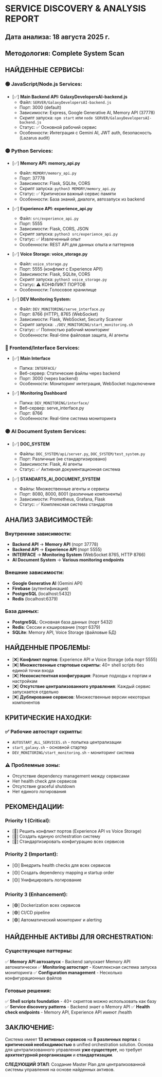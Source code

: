 # SERVICE DISCOVERY & ANALYSIS REPORT

## Дата анализа: 18 августа 2025 г.
## Методология: Complete System Scan

## НАЙДЕННЫЕ СЕРВИСЫ:

### 🟢 JavaScript/Node.js Services:
- [✅] **Main Backend API: GalaxyDevelopersAI-backend.js**
  - Файл: `SERVER/GalaxyDevelopersAI-backend.js`
  - Порт: 3000 (default)
  - Зависимости: Express, Google Generative AI, Memory API (37778)
  - Скрипт запуска: `npm start` или `node SERVER/GalaxyDevelopersAI-backend.js`
  - Статус: ✅ Основной рабочий сервис
  - Особенности: Интеграция с Gemini AI, JWT auth, безопасность (Lazarus audit)

### 🟡 Python Services:
- [✅] **Memory API: memory_api.py**
  - Файл: `MEMORY/memory_api.py`
  - Порт: 37778
  - Зависимости: Flask, SQLite, CORS
  - Скрипт запуска: `python3 MEMORY/memory_api.py`
  - Статус: ✅ Критически важный сервис памяти
  - Особенности: База знаний, диалоги, автозапуск из backend

- [✅] **Experience API: experience_api.py**
  - Файл: `src/experience_api.py`
  - Порт: 5555
  - Зависимости: Flask, CORS, JSON
  - Скрипт запуска: `python3 src/experience_api.py`
  - Статус: ✅ Извлеченный опыт
  - Особенности: REST API для данных опыта и паттернов

- [✅] **Voice Storage: voice_storage.py**
  - Файл: `voice_storage.py`
  - Порт: 5555 (конфликт с Experience API!)
  - Зависимости: Flask, SQLite, CORS
  - Скрипт запуска: `python3 voice_storage.py`
  - Статус: ⚠️ КОНФЛИКТ ПОРТОВ
  - Особенности: Голосовое хранилище

- [✅] **DEV Monitoring System:**
  - Файл: `DEV_MONITORING/serve_interface.py`
  - Порт: 8766 (HTTP), 8765 (WebSocket)
  - Зависимости: Flask, WebSocket, Security Scanner
  - Скрипт запуска: `./DEV_MONITORING/start_monitoring.sh`
  - Статус: ✅ Полностью рабочий мониторинг
  - Особенности: Real-time файловая защита, AI агенты

### 🔵 Frontend/Interface Services:
- [✅] **Main Interface**
  - Папка: `INTERFACE/`
  - Веб-сервер: Статические файлы через backend
  - Порт: 3000 (через backend)
  - Особенности: Мониторинг интеграция, WebSocket подключение

- [✅] **Monitoring Dashboard**
  - Папка: `DEV_MONITORING/interface/`
  - Веб-сервер: serve_interface.py
  - Порт: 8766
  - Особенности: Real-time система мониторинга

### 🟣 AI Document System Services:
- [✅] **DOC_SYSTEM**
  - Файлы: `DOC_SYSTEM/api/server.py`, `DOC_SYSTEM/test_system.py`
  - Порт: Различные (не стандартизировано)
  - Зависимости: Flask, AI агенты
  - Статус: ✅ Активная документационная система

- [✅] **STANDARTS_AI_DOCUMENT_SYSTEM**
  - Файлы: Множественные агенты и сервисы
  - Порт: 8080, 8000, 8001 (различные компоненты)
  - Зависимости: Prometheus, Grafana, Flask
  - Статус: ✅ Комплексная система стандартов

## АНАЛИЗ ЗАВИСИМОСТЕЙ:

### Внутренние зависимости:
- **Backend API** → **Memory API** (порт 37778)
- **Backend API** → **Experience API** (порт 5555)
- **INTERFACE** → **Monitoring System** (WebSocket 8765, HTTP 8766)
- **AI Document System** → **Various monitoring endpoints**

### Внешние зависимости:
- **Google Generative AI** (Gemini API)
- **Firebase** (аутентификация)
- **PostgreSQL** (localhost:5432)
- **Redis** (localhost:6379)

### База данных:
- **PostgreSQL**: Основная база данных (порт 5432)
- **Redis**: Сессии и кэширование (порт 6379)
- **SQLite**: Memory API, Voice Storage (файловые БД)

## НАЙДЕННЫЕ ПРОБЛЕМЫ:
- [❌] **Конфликт портов**: Experience API и Voice Storage (оба порт 5555)
- [❌] **Множественные стартовые скрипты**: 40+ shell scripts без единой точки входа
- [❌] **Неконсистентная конфигурация**: Разные подходы к портам и настройкам
- [❌] **Отсутствие централизованного управления**: Каждый сервис запускается отдельно
- [❌] **Дублирование сервисов**: Множественные версии некоторых компонентов

## КРИТИЧЕСКИЕ НАХОДКИ:

### ✅ Рабочие автостарт скрипты:
- `AUTOSTART_ALL_SERVICES.sh` - попытка централизации
- `start_galaxy.sh` - основной стартер
- `DEV_MONITORING/start_monitoring.sh` - мониторинг система

### ⚠️ Проблемные зоны:
- Отсутствие dependency management между сервисами
- Нет health check для сервисов
- Отсутствие graceful shutdown
- Нет единого логирования

## РЕКОМЕНДАЦИИ:

### Priority 1 (Critical):
- [🔴] Решить конфликт портов (Experience API vs Voice Storage)
- [🔴] Создать единую orchestration систему
- [🔴] Стандартизировать конфигурацию всех сервисов

### Priority 2 (Important):
- [🟡] Внедрить health checks для всех сервисов
- [🟡] Создать dependency mapping и startup order
- [🟡] Унифицировать логирование

### Priority 3 (Enhancement):
- [🟢] Dockerization всех сервисов
- [🟢] CI/CD pipeline
- [🟢] Автоматический мониторинг и alerting

## НАЙДЕННЫЕ АКТИВЫ ДЛЯ ORCHESTRATION:

### Существующие паттерны:
✅ **Memory API автозапуск** - Backend запускает Memory API автоматически
✅ **Monitoring автостарт** - Комплексная система запуска мониторинга
✅ **Configuration management** - Несколько конфигурационных файлов

### Готовые решения:
✅ **Shell scripts foundation** - 40+ скриптов можно использовать как базу
✅ **Service discovery patterns** - Backend знает о Memory API
✅ **Health check endpoints** - Memory API, Experience API имеют /health

## ЗАКЛЮЧЕНИЕ:
Система имеет **13 активных сервисов** на **8 различных портах** с **критической необходимостью** в unified orchestration solution. Основа для централизованного управления **уже существует**, но требует **архитектурной реорганизации** и **стандартизации**.

**СЛЕДУЮЩИЙ ЭТАП**: Создание Master Plan для централизованной системы управления на основе найденных активов.